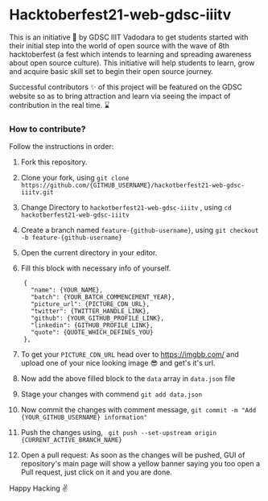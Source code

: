 # Hacktoberfest21-web-gdsc-iiitv
This is an initiative 🤟 by GDSC IIIT Vadodara to get students started with their initial step into the world of open source with the wave of 8th hacktoberfest (a fest which intends to learning and spreading awareness about open source culture). This initiative will help students to learn, grow and acquire basic skill set to begin their open source journey.

Successful contributors ✨ of this project will be featured on the GDSC website so as to bring attraction and learn via seeing the impact of contribution in the real time. ⌛

### How to contribute?

Follow the instructions in order:

1. Fork this repository.

2. Clone your fork, using
    `git clone https://github.com/{GITHUB_USERNAME}/hackotberfest21-web-gdsc-iiitv.git`

3. Change Directory to `hackotberfest21-web-gdsc-iiitv` , using
    `cd hackotberfest21-web-gdsc-iiitv`

4. Create a branch named `feature-{github-username}`, using
    `git checkout -b feature-{github-username}`

5. Open the current directory in your editor.

6. Fill this block with necessary info of yourself.

```
    {
      "name": {YOUR_NAME},
      "batch": {YOUR_BATCH_COMMENCEMENT_YEAR},
      "picture_url": {PICTURE_CDN_URL},
      "twitter": {TWITTER_HANDLE_LINK},
      "github": {YOUR_GITHUB_PROFILE_LINK},
      "linkedin": {GITHUB_PROFILE_LINK},
      "quote": {QUOTE_WHICH_DEFINES_YOU}
    },
```
7. To get your `PICTURE_CDN_URL` head over to https://imgbb.com/ and upload one of your nice looking image 😎 and get's it's url. 

8. Now add the above filled block to the `data` array in `data.json` file
   
9. Stage your changes with commend `git add data.json`

10. Now commit the changes with comment message,
    `git commit -m "Add {YOUR_GITHUB_USERNAME} information"`

11. Push the changes using,
    ` git push --set-upstream origin {CURRENT_ACTIVE_BRANCH_NAME}`

12. Open a pull request: As soon as the changes will be pushed, GUI of repository's main page will show a yellow banner saying you too open a Pull request, just click on it and you are done.

Happy Hacking ✌️
